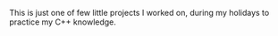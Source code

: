 This is just one of few little projects I worked on, during my holidays to practice my C++ knowledge.
